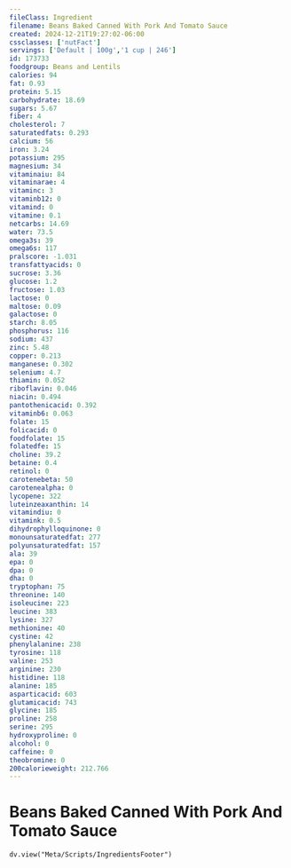```yaml
---
fileClass: Ingredient
filename: Beans Baked Canned With Pork And Tomato Sauce
created: 2024-12-21T19:27:02-06:00
cssclasses: ['nutFact']
servings: ['Default | 100g','1 cup | 246']
id: 173733
foodgroup: Beans and Lentils
calories: 94
fat: 0.93
protein: 5.15
carbohydrate: 18.69
sugars: 5.67
fiber: 4
cholesterol: 7
saturatedfats: 0.293
calcium: 56
iron: 3.24
potassium: 295
magnesium: 34
vitaminaiu: 84
vitaminarae: 4
vitaminc: 3
vitaminb12: 0
vitamind: 0
vitamine: 0.1
netcarbs: 14.69
water: 73.5
omega3s: 39
omega6s: 117
pralscore: -1.031
transfattyacids: 0
sucrose: 3.36
glucose: 1.2
fructose: 1.03
lactose: 0
maltose: 0.09
galactose: 0
starch: 8.05
phosphorus: 116
sodium: 437
zinc: 5.48
copper: 0.213
manganese: 0.302
selenium: 4.7
thiamin: 0.052
riboflavin: 0.046
niacin: 0.494
pantothenicacid: 0.392
vitaminb6: 0.063
folate: 15
folicacid: 0
foodfolate: 15
folatedfe: 15
choline: 39.2
betaine: 0.4
retinol: 0
carotenebeta: 50
carotenealpha: 0
lycopene: 322
luteinzeaxanthin: 14
vitamindiu: 0
vitamink: 0.5
dihydrophylloquinone: 0
monounsaturatedfat: 277
polyunsaturatedfat: 157
ala: 39
epa: 0
dpa: 0
dha: 0
tryptophan: 75
threonine: 140
isoleucine: 223
leucine: 383
lysine: 327
methionine: 40
cystine: 42
phenylalanine: 238
tyrosine: 118
valine: 253
arginine: 230
histidine: 118
alanine: 185
asparticacid: 603
glutamicacid: 743
glycine: 185
proline: 258
serine: 295
hydroxyproline: 0
alcohol: 0
caffeine: 0
theobromine: 0
200calorieweight: 212.766
---
```


# Beans Baked Canned With Pork And Tomato Sauce

```dataviewjs
dv.view("Meta/Scripts/IngredientsFooter")
```